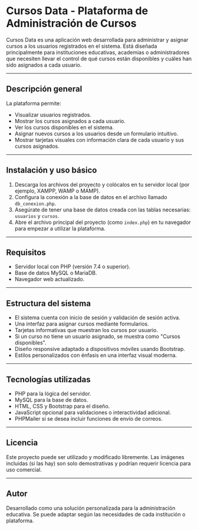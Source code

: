# Cursos Data - Plataforma de Administración de Cursos

Cursos Data es una aplicación web desarrollada para administrar y asignar cursos a los usuarios registrados en el sistema. Está diseñada principalmente para instituciones educativas, academias o administradores que necesiten llevar el control de qué cursos están disponibles y cuáles han sido asignados a cada usuario.

---

## Descripción general

La plataforma permite:

- Visualizar usuarios registrados.
- Mostrar los cursos asignados a cada usuario.
- Ver los cursos disponibles en el sistema.
- Asignar nuevos cursos a los usuarios desde un formulario intuitivo.
- Mostrar tarjetas visuales con información clara de cada usuario y sus cursos asignados.

---

## Instalación y uso básico

1. Descarga los archivos del proyecto y colócalos en tu servidor local (por ejemplo, XAMPP, WAMP o MAMP).
2. Configura la conexión a la base de datos en el archivo llamado `db_conexion.php`.
3. Asegúrate de tener una base de datos creada con las tablas necesarias: `usuarios` y `cursos`.
4. Abre el archivo principal del proyecto (como `index.php`) en tu navegador para empezar a utilizar la plataforma.

---

## Requisitos

- Servidor local con PHP (versión 7.4 o superior).
- Base de datos MySQL o MariaDB.
- Navegador web actualizado.

---

## Estructura del sistema

- El sistema cuenta con inicio de sesión y validación de sesión activa.
- Una interfaz para asignar cursos mediante formularios.
- Tarjetas informativas que muestran los cursos por usuario.
- Si un curso no tiene un usuario asignado, se muestra como "Cursos disponibles".
- Diseño responsive adaptado a dispositivos móviles usando Bootstrap.
- Estilos personalizados con énfasis en una interfaz visual moderna.

---

## Tecnologías utilizadas

- PHP para la lógica del servidor.
- MySQL para la base de datos.
- HTML, CSS y Bootstrap para el diseño.
- JavaScript opcional para validaciones o interactividad adicional.
- PHPMailer si se desea incluir funciones de envío de correos.

---

## Licencia

Este proyecto puede ser utilizado y modificado libremente. Las imágenes incluidas (si las hay) son solo demostrativas y podrían requerir licencia para uso comercial.

---

## Autor

Desarrollado como una solución personalizada para la administración educativa. Se puede adaptar según las necesidades de cada institución o plataforma.